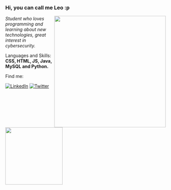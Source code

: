 ### Hi, you can call me Leo :p
<img align="right" src="https://i2.wp.com/allhtaccess.info/wp-content/uploads/2018/03/programming.gif?fit=1281%2C716&ssl=1" width="350" />
<p><em> Student who loves programming and learning about new technologies, great interest in cybersecurity.</a>
 </em></p>

<p align="left">
  Languages and Skills: <strong>CSS, HTML, JS, Java,
MySQL and Python.</strong>
</p>


<p align="left">
 Find me:
</p>


[![LinkedIn](https://img.shields.io/badge/LinkedIn-0077B5?style=for-the-badge&logo=linkedin&logoColor=white)](https://www.linkedin.com/in/leonardo-lautenschlaeger-03004816b/)
[![Twitter](https://img.shields.io/badge/twitter-1DA1F2?style=for-the-badge&logo=twitter&logoColor=white)](https://twitter.com/leozin0x0)


<div>
  <a href="https://github.com/leolautens"> <img height="180em" src="https://github-readme-stats.vercel.app/api?username=leolautens&show_icons=true&theme=material-palenight&include_all_commits=true&count_private=true"/>

 
